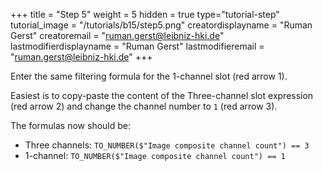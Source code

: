 +++
title = "Step 5"
weight = 5
hidden = true
type="tutorial-step"
tutorial_image = "/tutorials/b15/step5.png"
creatordisplayname = "Ruman Gerst"
creatoremail = "ruman.gerst@leibniz-hki.de"
lastmodifierdisplayname = "Ruman Gerst"
lastmodifieremail = "ruman.gerst@leibniz-hki.de"
+++

Enter the same filtering formula for the 1-channel slot (red arrow 1). 

Easiest is to copy-paste the content of the Three-channel slot expression (red arrow 2) and change the channel number to `1` (red arrow 3). 

The formulas now should be:

* Three channels: `TO_NUMBER($"Image composite channel count") == 3`
* 1-channel: `TO_NUMBER($"Image composite channel count") == 1`